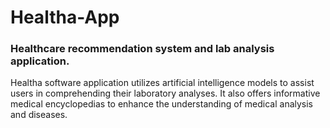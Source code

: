 # Healtha-App
### Healthcare recommendation system and lab analysis application.  

Healtha software application utilizes artificial intelligence models to assist users in comprehending their laboratory analyses. It also offers informative medical encyclopedias to enhance the understanding of medical analysis and diseases.
